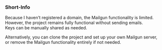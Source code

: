 ### Short-Info

Because I haven’t registered a domain, the Mailgun functionality is limited.  
However, the project remains fully functional without sending emails.  
Keys can be manually shared as needed.

Alternatively, you can clone the project and set up your own Mailgun server,  
or remove the Mailgun functionality entirely if not needed.

